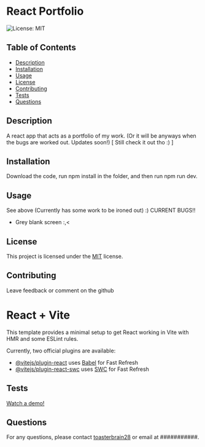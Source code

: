 # React Portfolio

![License: MIT](https://img.shields.io/badge/License-MIT-yellow.svg)

## Table of Contents
+ [Description](#Description)
+ [Installation](#Installation)
+ [Usage](#Usage)
+ [License](#License)
+ [Contributing](#Contributing)
+ [Tests](#Tests)
+ [Questions](#Questions)


## Description
A react app that acts as a portfolio of my work. (Or it will be anyways when the bugs are worked out. Updates soon!) [ Still check it out tho :) ]

## Installation
Download the code, run npm install in the folder, and then run npm run dev.

## Usage
See above
(Currently has some work to be ironed out) :)
CURRENT BUGS!!
+ Grey blank screen :,<

## License
This project is licensed under the [MIT](https://opensource.org/licenses/MIT) license.

## Contributing
Leave feedback or comment on the github
# React + Vite

This template provides a minimal setup to get React working in Vite with HMR and some ESLint rules.

Currently, two official plugins are available:

- [@vitejs/plugin-react](https://github.com/vitejs/vite-plugin-react/blob/main/packages/plugin-react/README.md) uses [Babel](https://babeljs.io/) for Fast Refresh
- [@vitejs/plugin-react-swc](https://github.com/vitejs/vite-plugin-react-swc) uses [SWC](https://swc.rs/) for Fast Refresh

## Tests
[Watch a demo!](https://drive.google.com/file/d/1tU75ZJtuV15rhyvO4jYMCe0FdSh66CR3/view?usp=drive_link)

## Questions
For any questions, please contact [toasterbrain28](https://github.com/toasterbrain28) or email at ###########.











